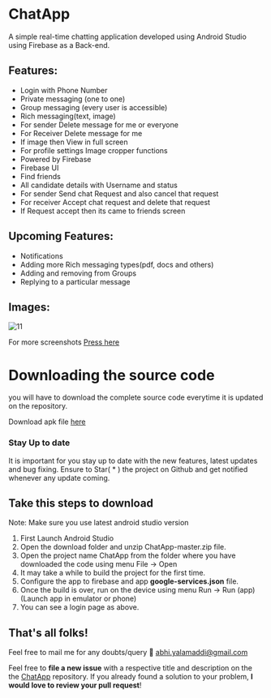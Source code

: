 # ChatApp

A simple real-time chatting application developed using Android Studio using Firebase as a Back-end.

## Features:
- Login with Phone Number
- Private messaging (one to one)
- Group messaging (every user is accessible)
- Rich messaging(text, image)
- For sender Delete message for me or everyone
- For Receiver Delete message for me
- If image then View in full screen
- For profile settings Image cropper functions
- Powered by Firebase
- Firebase UI
- Find friends
- All candidate details with Username and status
- For sender Send chat Request and also cancel that request
- For receiver Accept chat request and delete that request
- If Request accept then its came to friends screen

## Upcoming Features:
- Notifications
- Adding more Rich messaging types(pdf, docs and others)
- Adding and removing from Groups
- Replying to a particular message

## Images:
![11](https://github.com/hipstermartin/ChatApp/blob/master/screenshots/App%20Main%20Screen.jpeg)

For more screenshots <a href="https://github.com/hipstermartin/ChatApp/tree/master/screenshots">Press here</a>


# Downloading the source code

you will have to download the complete source code everytime it is updated on the repository.

Download apk file <a href="https://github.com/hipstermartin/ChatApp/blob/master/app/app-debug.apk">here</a>

### Stay Up to date
It is important for you stay up to date with the new features, latest updates and bug fixing. Ensure to Star( * ) the project on Github and get notified whenever any update coming.

## Take this steps to download
Note: Make sure you use latest android studio version

1) First Launch Android Studio
2) Open the download folder and unzip ChatApp-master.zip file.
3) Open the project name ChatApp from the folder where you have downloaded the code using menu File -> Open 
4) It may take a while to build the project for the first time.
5) Configure the app to firebase and app <b>google-services.json</b> file.
6) Once the build is over, run on the device using menu Run -> Run (app) (Launch app in emulator or phone)
7) You can see a login page as above.

## That's all folks!
Feel free to mail me for any doubts/query 
:email: abhi.yalamaddi@gmail.com


Feel free to **file a new issue** with a respective title and description on the the [ChatApp](https://github.com/hipstermartin/ChatApp/issues) repository. If you already found a solution to your problem, **I would love to review your pull request**! 

